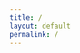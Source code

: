 ```yaml
---
title: /
layout: default
permalink: /
---
```

<style>
.center {
  display: block;
  margin-left: auto;
  margin-right: auto;
  width: 100%;
}
</style>
<script>
  if(/Android|webOS|iPhone|iPad|iPod|BlackBerry|IEMobile|Opera Mini/i.test(navigator.userAgent)){
  // MOBILE
document.write('<pre><div class="center">     ____________________________\n');
document.write('    !\_________________________/\! \n');
document.write('    !! #<div style="floar:left;color:red;display:inline-block;">0x5c4r3</div>               !! \\n');
document.write('    !!                         !!  \\n');
document.write('    !!                         !!  !\n');
document.write('    !!                         !!  !\n');
document.write('    !!                         !!  !\n');
document.write('    !!                         !!  !\n');
document.write('    !!                         !!  !\n');
document.write('    !!                         !!  /\n');
document.write('    !!_________________________!! /\n');
document.write('    !/_________________________\!/\n');
document.write('       __\_________________/__/!_\n');
document.write('      !_______________________!/\n');
document.write('    ________________________\n');
document.write('   /oooo  oooo  oooo  oooo /!\n');
document.write('  /ooooooooooooooooooooooo/ /\n');
document.write(' /ooooooooooooooooooooooo/ /\n');
document.write('/C=_____________________/_/\n</div></pre></br>');
}else{
  // DESKTOP
  
  
document.write('<pre><div class="center">                                  .,,uod8B8bou,,.\n');
document.write('                       ..,uod8BBBBBBBBBBBBBBBBRPFT?l!i:.\n');
document.write('                  ,=m8BBBBBBBBBBBBBBBRPFT?!||||||||||||||\n');
document.write('                  !...:!TVBBBRPFT||||||||||!!^^"""   ||||\n');
document.write('                  !.......:!?|||||!!^^"""            ||||\n');
document.write('                  !.........||||                     ||||\n');
document.write('                  !.........||||  ##<div style="floar:left;color:red;display:inline-block;">0x5c4r3</div>          ||||\n');
document.write('                  !.........||||                     ||||\n');
document.write('                  !.........||||                     ||||\n');
document.write('                  `.........||||                    ,||||\n');
document.write('                   .;.......||||               _.-!!|||||\n');
document.write('            .,uodWBBBBb.....||||       _.-!!|||||||||!:"\n');
document.write('         !YBBBBBBBBBBBBBBb..!|||:..-!!|||||||!iof68BBBBBb....\n'); 
document.write('         !..YBBBBBBBBBBBBBBb!!||||||||!iof68BBBBBBRPFT?!::   `.\n');
document.write('         !....YBBBBBBBBBBBBBBbaaitf68BBBBBBRPFT?!:::::::::     `.\n');
document.write('         !........YBBBBBBB8BBBRPFT?!::::::::::^^^...::::;        iBBbo.\n');
document.write('          `..........:::::::::::::::::::::::;iof688888888888b.    `YBBBP^\n');
document.write('             `........:::::::::;iof68888888888888888888888888888b.\n');
document.write('                   `..::!8888888888888888888888888888888899fT|!^""   \n');
document.write('                        `!98888888888888888888899fT|!^""\n');
document.write('                            `!98888888899fT|!^""\n');
document.write('                               `!^888""\n</div></pre></br>');
  
document.write('<pre><div class="center">  ██████  ▄████▄   ▄▄▄       ██▀███  ▓█████  ▄████▄   ██▀███   ▒█████   █     █\n');
document.write('▒██    ▒ ▒██▀ ▀█  ▒████▄    ▓██   ██▒▓█   ▀ ▒██▀ ▀█  ▓██ ▒ ██▒▒██▒  ██▒▓█░ █ ░█\n');
document.write('░ ▓██▄   ▒▓█    ▄ ▒██  ▀█▄  ▓██ ░▄█ ▒▒███   ▒▓█    ▄ ▓██ ░▄█ ▒▒██░  ██▒▒█░ █ ░█\n');
document.write('  ▒   ██▒▒▓▓▄ ▄██▒░██▄▄▄▄██ ▒██▀▀█▄  ▒▓█  ▄ ▒▓▓▄ ▄██▒▒██▀▀█▄  ▒██   ██░░█░ █ ░█\n');
document.write('▒██████▒▒▒ ▓███▀ ░ ▓█   ▓██▒░██▓ ▒██▒░▒████▒▒ ▓███▀ ░░██▓ ▒██▒░ ████▓▒░░░██▒██▓\n');
document.write('▒ ▒▓▒ ▒ ░░ ░▒ ▒  ░ ▒▒   ▓▒█░░ ▒▓ ░▒▓░░░ ▒░ ░░ ░▒ ▒  ░░ ▒▓ ░▒▓░░ ▒░▒░▒░ ░ ▓░▒ ▒ \n');
document.write('░ ░▒  ░ ░  ░  ▒     ▒   ▒▒ ░  ░▒ ░ ▒░ ░ ░  ░  ░  ▒     ░▒ ░ ▒░  ░ ▒ ▒░   ▒ ░ ░ \n');
document.write('░  ░  ░  ░          ░   ▒     ░░   ░    ░   ░          ░░   ░ ░ ░ ░ ▒    ░   ░ \n');
document.write('      ░  ░ ░            ░  ░   ░        ░  ░░ ░         ░         ░ ░      ░   \n');
document.write('         ░                                  ░                                  \n</div></pre>');
}
</script>

